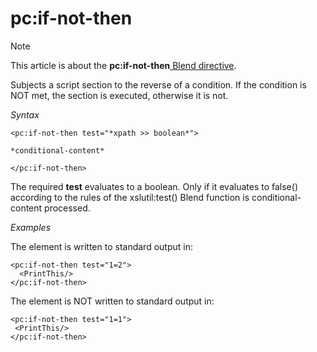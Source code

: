 # pc:if-not-then



> [!NOTE]
> This article is about the **pc:if-not-then**[ Blend directive](/docs/Repositories/Blend%20directives).

Subjects a script section to the reverse of a condition. If the condition is NOT met, the section is executed, otherwise it is not.

*Syntax*
 

```
<pc:if-not-then test="*xpath >> boolean*">

*conditional-content*

</pc:if-not-then>
```

The required **test** evaluates to a boolean. Only if it evaluates to false() according to the rules of the xslutil:test() Blend function is conditional-content processed.

*Examples*

The element <PrintThis/> is written to standard output in:

```language-xml
<pc:if-not-then test="1=2">
  <PrintThis/>
</pc:if-not-then>
```

The element <PrintThis/> is NOT written to standard output in:

```language-xml
<pc:if-not-then test="1=1">
 <PrintThis/>
</pc:if-not-then>
```

 